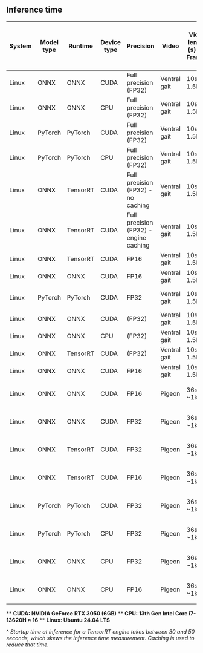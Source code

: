 ## Inference time

| System | Model type | Runtime  | Device type | Precision                              | Video        | Video length (s) - # Frames | FPS | Frame size | Display settings | Pose model backbone                | Avg Inference time ± Std <br>*(including 1st inference)* | Avg Inference time ± Std | Average FPS ± Std | Model size |
| ------ | ---------- | -------- | ----------- | -------------------------------------- | ------------ | --------------------------- | --- | ---------- | ---------------- | ---------------------------------- | -------------------------------------------------------- | ------------------------ | ----------------- | ---------- |
| Linux  | ONNX       | ONNX     | CUDA        | Full precision (FP32)                  | Ventral gait | 10s - 1.5k                  | 150 | (658,302)  | None             | `ResNet50` (bu)                    | 29.02ms ± 47.59ms                                        | 27.8ms ± 2.32ms          | 36 ± 3            | 92.12 MB   |
| Linux  | ONNX       | ONNX     | CPU         | Full precision (FP32)                  | Ventral gait | 10s - 1.5k                  | 150 | (658,302)  | None             | `ResNet50` (bu)                    | 146.12ms ± 13.26ms                                       | 146.11 ± 13.25           | 7 ± 1             | 92.12 MB   |
| Linux  | PyTorch    | PyTorch  | CUDA        | Full precision (FP32)                  | Ventral gait | 10s - 1.5k                  | 150 | (658,302)  | None             | `ResNet50` (bu)                    | 6.04ms ± 7.37ms                                          | 5.97ms ± 6.8ms           | 271 ± 112         | 96.5 MB    |
| Linux  | PyTorch    | PyTorch  | CPU         | Full precision (FP32)                  | Ventral gait | 10s - 1.5k                  | 150 | (658,302)  | None             | `ResNet50` (bu)                    | 365.26ms ± 13.88ms                                       | 365.17ms ± 13.44ms       | 3 ± 0             | 96.5 MB    |
| Linux  | ONNX       | TensorRT | CUDA        | Full precision (FP32) - no caching     | Ventral gait | 10s - 1.5k                  | 150 | (658,302)  | None             | `ResNet50` (bu)                    | 55.32ms ± 1254.16ms                                      | 22.93ms ± 0.88           | 44 ± 2            | 92.12 MB   |
| Linux  | ONNX       | TensorRT | CUDA        | Full precision (FP32) - engine caching | Ventral gait | 10s - 1.5k                  | 150 | (658,302)  | None             | `ResNet50` (bu)                    | 20.8ms ± 3.4ms                                           | 20.72ms ± 1.25ms         | 48 ± 3            | 92.12 MB   |
| Linux  | ONNX       | TensorRT | CUDA        | FP16                                   | Ventral gait | 10s - 1.5k                  | 150 | (658,302)  | None             | `ResNet50` (bu)                    | 34.37ms ± 858.96ms                                       | 12.19ms ± 0.87           | 82 ± 6            | 46.16 MB   |
| Linux  | ONNX       | ONNX     | CUDA        | FP16                                   | Ventral gait | 10s - 1.5k                  | 150 | (658,302)  | None             | `ResNet50` (bu)                    | 21.74ms ± 43.24ms                                        | 20.62ms ± 2.5ms          | 49 ± 5            | 46.16 MB   |
| Linux  | PyTorch    | PyTorch  | CUDA        | FP32                                   | Ventral gait | 10s - 1.5k                  | 150 | (164,75)   | Resize=0.25      | `ResNet50` (bu)                    | 22.27ms ± 12.5ms                                         | 22.16ms ± 11.65ms        | 70 ± 68           | 96.5 MB    |
| Linux  | ONNX       | ONNX     | CUDA        | (FP32)                                 | Ventral gait | 10s - 1.5k                  | 150 | (164,75)   | Resize=0.25      | `ResNet50` (bu)                    | 6.18ms ± 37.03ms                                         | 5.22ms ± 0.86ms          | 195 ± 25          |            |
| Linux  | ONNX       | ONNX     | CPU         | (FP32)                                 | Ventral gait | 10s - 1.5k                  | 150 | (164,75)   | Resize=0.25      | `ResNet50` (bu)                    | 13.17ms ± 1.25ms                                         | 13.17ms ± 1.23ms         | 76 ± 4            |            |
| Linux  | ONNX       | TensorRT | CUDA        | (FP32)                                 | Ventral gait | 10s - 1.5k                  | 150 | (164,75)   | Resize=0.25      | `ResNet50` (bu)                    | 15.12ms ± 458.27ms                                       | 3.28ms ± 0.24ms          | 306 ± 23          |            |
| Linux  | ONNX       | ONNX     | CUDA        | FP16                                   | Ventral gait | 10s - 1.5k                  | 150 | (164,75)   | Resize=0.25      | `ResNet50` (bu)                    | 5.83ms ± 33.27ms                                         | 4.97ms ± 1.5ms           | 214 ± 45          |            |
| Linux  | ONNX       | ONNX     | CUDA        | FP16                                   | Pigeon       | 36s - ~1k                   | 30  | (480, 270) | Resize=0.25      | `ResNet50 + SSDLite detector` (td) | 17.08 ms ± 139.91ms                                      | 12.82 ms ± 1.52          | 79 ± 8            | 45.50 MB   |
| Linux  | ONNX       | ONNX     | CUDA        | FP32                                   | Pigeon       | 36s - ~1k                   | 30  | (480, 270) | Resize=0.25      | `ResNet50 + SSDLite detector` (td) | 25.06 ms ± 129.74ms                                      | 21.1 ms ± 0.82ms         | 47 ± 2            | 90.79 MB   |
| Linux  | ONNX       | TensorRT | CUDA        | FP32                                   | Pigeon       | 36s - ~1k                   | 30  | (480, 270) | Resize=0.25      | `ResNet50 + SSDLite detector` (td) | 6.18 ms ± 1376.44 ms                                     | 14.22 ms ± 0.48ms        | 70 ± 3            |            |
| Linux  | ONNX       | TensorRT | CUDA        | FP16                                   | Pigeon       | 36s - ~1k                   | 30  | (480, 270) | Resize=0.25      | `ResNet50 + SSDLite detector` (td) | 49.81 ms ± 1361.7ms                                      | 8.3 ms ± 0.75ms          | 121 ± 11          |            |
| Linux  | PyTorch    | PyTorch  | CUDA        | FP32                                   | Pigeon       | 36s - ~1k                   | 30  | (480, 270) | Resize=0.25      | `ResNet50 + SSDLite detector` (td) | 7.7 ms ± 5.38 ms                                         | 7.78 ms ± 6.0 ms         | 185 ± 96          |            |
| Linux  | PyTorch    | PyTorch  | CPU         | FP32                                   | Pigeon       | 36s - ~1k                   | 30  | (480, 270) | Resize=0.25      | `ResNet50 + SSDLite detector` (td) | 167.33 ms ± 21.0 ms                                      | 167.32 ms ± 21.01 ms     | 6 ± 1             |            |
| Linux  | ONNX       | ONNX     | CPU         | FP32                                   | Pigeon       | 36s - ~1k                   | 30  | (480, 270) | Resize=0.25      | `ResNet50 + SSDLite detector` (td) | 85.64 ms ± 8.23 ms                                       | 85.65 ms ± 8.23          | 12 ± 1            |            |
| Linux  | ONNX       | ONNX     | CPU         | FP16                                   | Pigeon       | 36s - ~1k                   | 30  | (480, 270) | Resize=0.25      | `ResNet50 + SSDLite detector` (td) | 161.32 ms ± 18.29ms                                      | 161.3 ms ± 18.29ms       | 6 ± 1             |            |

** **CUDA: NVIDIA GeForce RTX 3050 (6GB)**
** **CPU: 13th Gen Intel Core i7-13620H × 16** 
** **Linux: Ubuntu 24.04 LTS**

^ *Startup time at inference for a TensorRT engine takes between 30 and 50 seconds,
which skews the inference time measurement. Caching is used to reduce that time.*
